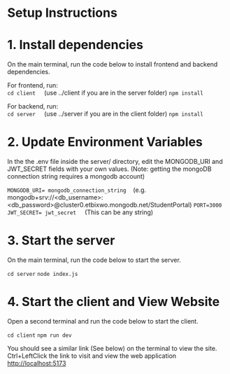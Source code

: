# Setup Instructions

# 1. Install dependencies

On the main terminal, run the code below to install frontend and backend dependencies.

For frontend, run:  
`cd client` &nbsp; &nbsp; (use ../client if you are in the server folder)
`npm install`


For backend, run:   
`cd server` &nbsp; &nbsp; (use ../server if you are in the client folder)
`npm install`

# 2. Update Environment Variables

In the the .env file inside the server/ directory, edit the MONGODB_URI and JWT_SECRET fields with your own values. (Note: getting the mongoDB connection string requires a mongodb account)


`MONGODB_URI= mongodb_connection_string` &nbsp; &nbsp;(e.g. mongodb+srv://<db_username>:<db_password>@cluster0.etbixwo.mongodb.net/StudentPortal)
`PORT=3000`
`JWT_SECRET= jwt_secret` &nbsp; &nbsp; (This can be any string)


# 3. Start the server

On the main terminal, run the code below to start the server.

`cd server`
`node index.js`


# 4. Start the client and View Website

Open a second terminal and run the code below to start the client.

`cd client`
`npm run dev`

You should see a similar link (See below) on the terminal to view the site. Ctrl+LeftClick the link to visit and view the web application
[http://localhost:5173](http://localhost:5173)